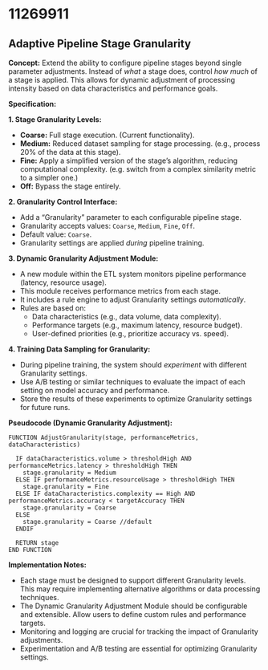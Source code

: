 # 11269911

## Adaptive Pipeline Stage Granularity

**Concept:** Extend the ability to configure pipeline stages beyond single parameter adjustments. Instead of *what* a stage does, control *how much* of a stage is applied. This allows for dynamic adjustment of processing intensity based on data characteristics and performance goals.

**Specification:**

**1. Stage Granularity Levels:**

*   **Coarse:** Full stage execution. (Current functionality).
*   **Medium:** Reduced dataset sampling for stage processing.  (e.g., process 20% of the data at this stage).
*   **Fine:**  Apply a simplified version of the stage’s algorithm, reducing computational complexity. (e.g. switch from a complex similarity metric to a simpler one.)
*   **Off:** Bypass the stage entirely.

**2. Granularity Control Interface:**

*   Add a “Granularity” parameter to each configurable pipeline stage.
*   Granularity accepts values: `Coarse`, `Medium`, `Fine`, `Off`.
*   Default value: `Coarse`.
*   Granularity settings are applied *during* pipeline training.

**3. Dynamic Granularity Adjustment Module:**

*   A new module within the ETL system monitors pipeline performance (latency, resource usage).
*   This module receives performance metrics from each stage.
*   It includes a rule engine to adjust Granularity settings *automatically*.
*   Rules are based on:
    *   Data characteristics (e.g., data volume, data complexity).
    *   Performance targets (e.g., maximum latency, resource budget).
    *   User-defined priorities (e.g., prioritize accuracy vs. speed).

**4.  Training Data Sampling for Granularity:**

*   During pipeline training, the system should *experiment* with different Granularity settings.
*   Use A/B testing or similar techniques to evaluate the impact of each setting on model accuracy and performance.
*   Store the results of these experiments to optimize Granularity settings for future runs.

**Pseudocode (Dynamic Granularity Adjustment):**

```
FUNCTION AdjustGranularity(stage, performanceMetrics, dataCharacteristics)

  IF dataCharacteristics.volume > thresholdHigh AND performanceMetrics.latency > thresholdHigh THEN
    stage.granularity = Medium
  ELSE IF performanceMetrics.resourceUsage > thresholdHigh THEN
    stage.granularity = Fine
  ELSE IF dataCharacteristics.complexity == High AND performanceMetrics.accuracy < targetAccuracy THEN
    stage.granularity = Coarse
  ELSE
    stage.granularity = Coarse //default
  ENDIF

  RETURN stage
END FUNCTION
```

**Implementation Notes:**

*   Each stage must be designed to support different Granularity levels. This may require implementing alternative algorithms or data processing techniques.
*   The Dynamic Granularity Adjustment Module should be configurable and extensible. Allow users to define custom rules and performance targets.
*   Monitoring and logging are crucial for tracking the impact of Granularity adjustments. 
*   Experimentation and A/B testing are essential for optimizing Granularity settings.